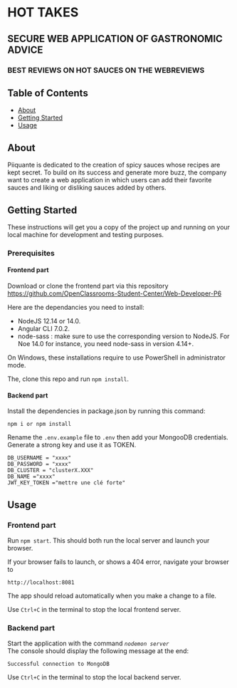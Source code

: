 # HOT TAKES

## SECURE WEB APPLICATION OF GASTRONOMIC ADVICE

### BEST REVIEWS ON HOT SAUCES ON THE WEBREVIEWS

## Table of Contents

- [About](#about)
- [Getting Started](#getting_started)
- [Usage](#usage)

## About <a name = "about"></a>

Piiquante is dedicated to the creation of spicy sauces whose recipes are kept
secret. To build on its success and generate more buzz, the company
want to create a web application in which users can add
their favorite sauces and liking or disliking sauces added by others.

## Getting Started <a name = "getting_started"></a>

These instructions will get you a copy of the project up and running on your local machine for development and testing purposes.

### Prerequisites

#### Frontend part

Download or clone the frontend part via this repository https://github.com/OpenClassrooms-Student-Center/Web-Developer-P6

Here are the dependancies you need to install:

- NodeJS 12.14 or 14.0.
- Angular CLI 7.0.2.
- node-sass : make sure to use the corresponding version to NodeJS. For Noe 14.0 for instance, you need node-sass in version 4.14+.

On Windows, these installations require to use PowerShell in administrator mode.

The, clone this repo and run `npm install`.

#### Backend part

Install the dependencies in package.json by running this command:

```
npm i or npm install
```

Rename the `.env.example` file to `.env` then add your MongooDB credentials.
Generate a strong key and use it as TOKEN.

```
DB_USERNAME = "xxxx"
DB_PASSWORD = "xxxx"
DB_CLUSTER = "clusterX.XXX"
DB_NAME ="xxxx"
JWT_KEY_TOKEN ="mettre une clé forte"
```

## Usage <a name = "usage"></a>

### Frontend part

Run `npm start`. This should both run the local server and launch your browser.

If your browser fails to launch, or shows a 404 error, navigate your browser to

```
http://localhost:8081
```

The app should reload automatically when you make a change to a file.

Use `Ctrl+C` in the terminal to stop the local frontend server.

### Backend part

Start the application with the command _`nodemon server`_ <br>
The console should display the following message at the end:

```
Successful connection to MongoDB
```

Use `Ctrl+C` in the terminal to stop the local backend server.
